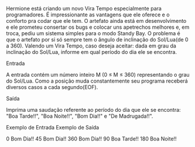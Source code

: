 Hermione está criando um novo Vira Tempo especialmente para programadores. É impressionante as vantagens que ele oferece e o conforto pra codar que ele tem. O artefato ainda está em desenvolvimento e ele prometeu consertar os bugs e colocar uns apetrechos melhores e, em troca, pediu um sistema simples para o modo Standy Bay. O problema é que o artefato por si só sempre tem o ângulo de inclinação do Sol/Lua(de 0 a 360). Valendo um Vira Tempo, caso deseja aceitar: dada em grau da inclinação do Sol/Lua, informe em qual período do dia ele se encontra.

Entrada

A entrada contém um número inteiro M (0 ≤ M ≤ 360) representando o grau do Sol/Lua. Como a posição muda constantemente seu programa receberá diversos casos a cada segundo(EOF).

Saída

Imprima uma saudação referente ao período do dia que ele se encontra: "Boa Tarde!!", "Boa Noite!!", "Bom Dia!!" e "De Madrugada!!".
 
Exemplo de Entrada 	Exemplo de Saída

0                   Bom Dia!!
45                  Bom Dia!!
360                 Bom Dia!!
90                  Boa Tarde!!
180                 Boa Noite!!
